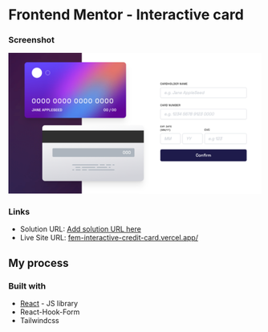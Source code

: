 # Frontend Mentor - Interactive card

### Screenshot

![](./screenshot.png)

### Links

- Solution URL: [Add solution URL here](https://your-solution-url.com)
- Live Site URL: [fem-interactive-credit-card.vercel.app/](https://fem-interactive-credit-card-form.vercel.app/)

## My process

### Built with

- [React](https://reactjs.org/) - JS library
- React-Hook-Form
- Tailwindcss

